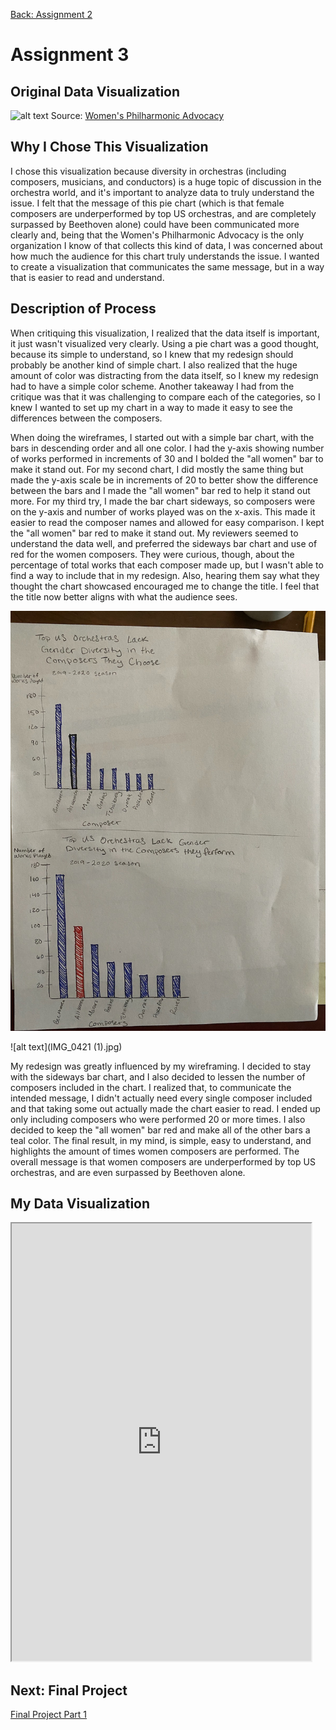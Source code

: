 
[Back: Assignment 2](/dataviz2.md)

# Assignment 3

## Original Data Visualization
![alt text](https://secureservercdn.net/198.71.233.179/qho.5c9.myftpupload.com/wp-content/uploads/2019/04/Performances-by-Composer_-2019-2020-Season-2.png "Original Data")
Source: [Women's Philharmonic Advocacy](https://wophil.org/2019-2020-season-follow-up/?doing_wp_cron=1583100991.3845610618591308593750)

## Why I Chose This Visualization
I chose this visualization because diversity in orchestras (including composers, musicians, and conductors) is a huge topic of discussion in the orchestra world, and it's important to analyze data to truly understand the issue. I felt that the message of this pie chart (which is that female composers are underperformed by top US orchestras, and are completely surpassed by Beethoven alone) could have been communicated more clearly and, being that the Women's Philharmonic Advocacy is the only organization I know of that collects this kind of data, I was concerned about how much the audience for this chart truly understands the issue. I wanted to create a visualization that communicates the same message, but in a way that is easier to read and understand. 

## Description of Process
When critiquing this visualization, I realized that the data itself is important, it just wasn't visualized very clearly. Using a pie chart was a good thought, because its simple to understand, so I knew that my redesign should probably be another kind of simple chart. I also realized that the huge amount of color was distracting from the data itself, so I knew my redesign had to have a simple color scheme. Another takeaway I had from the critique was that it was challenging to compare each of the categories, so I knew I wanted to set up my chart in a way to made it easy to see the differences between the composers. 

When doing the wireframes, I started out with a simple bar chart, with the bars in descending order and all one color. I had the y-axis showing number of works performed in increments of 30 and I bolded the "all women" bar to make it stand out. For my second chart, I did mostly the same thing but made the y-axis scale be in increments of 20 to better show the difference between the bars and I made the "all women" bar red to help it stand out more. For my third try, I made the bar chart sideways, so composers were on the y-axis and number of works played was on the x-axis. This made it easier to read the composer names and allowed for easy comparison. I kept the "all women" bar red to make it stand out. My reviewers seemed to understand the data well, and preferred the sideways bar chart and use of red for the women composers. They were curious, though, about the percentage of total works that each composer made up, but I wasn't able to find a way to include that in my redesign. Also, hearing them say what they thought the chart showcased encouraged me to change the title. I feel that the title now better aligns with what the audience sees.

![alt text](IMG_0420.jpg)

![alt text](IMG_0421 (1).jpg)

My redesign was greatly influenced by my wireframing. I decided to stay with the sideways bar chart, and I also decided to lessen the number of composers included in the chart. I realized that, to communicate the intended message, I didn't actually need every single composer included and that taking some out actually made the chart easier to read. I ended up only including composers who were performed 20 or more times. I also decided to keep the "all women" bar red and make all of the other bars a teal color. The final result, in my mind, is simple, easy to understand, and highlights the amount of times women composers are performed. The overall message is that women composers are underperformed by top US orchestras, and are even surpassed by Beethoven alone.

## My Data Visualization

<iframe src="https://public.tableau.com/views/DataViz3Edited/DataViz3?%3AshowVizHome=no&%3Aembed=true#1:display_count=y&publish=yes&:origin=viz_share_link" width="95%" height="700"> </iframe>

## Next: Final Project

[Final Project Part 1](/final_project_EmilyKing.md)
